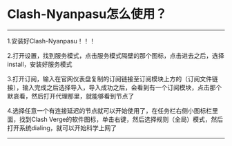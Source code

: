 # Clash-Nyanpasu怎么使用？

-----------------

1.安装好Clash-Nyanpasu！！！

2.打开设置，找到服务模式，点击服务模式隔壁的那个图标，点击进去之后，选择install，安装好服务模式

3.打开订阅，输入在官网仪表盘复制的订阅链接至订阅模块上方的（订阅文件链接），输入完成之后选择导入，导入成功之后，会看到有一个订阅模块，点击那个默哀看，然后打开代理那里，就能够看到节点了

4.选择任意一个有连接延迟的节点就可以开始使用了，在任务栏右侧小图标栏里面，找到Clash Verge的软件图标，单击右键，然后选择规则（全局）模式，然后打开系统dialing，就可以开始科学上网了

-----------------
